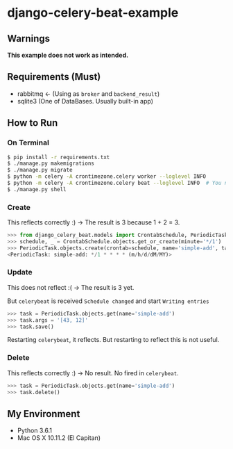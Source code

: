 # django-celery-beat-example

## Warnings
**This example does not work as intended.**

## Requirements (Must)
- rabbitmq <- (Using as `broker` and `backend_result`)
- sqlite3 (One of DataBases. Usually built-in app)

## How to Run
### On Terminal
```sh
$ pip install -r requirements.txt
$ ./manage.py makemigrations
$ ./manage.py migrate
$ python -m celery -A crontimezone.celery worker --loglevel INFO
$ python -m celery -A crontimezone.celery beat --loglevel INFO  # You need to run on other terminal.
$ ./manage.py shell
```

### Create
This reflects correctly :) -> The result is 3 because 1 + 2 = 3.
```python
>>> from django_celery_beat.models import CrontabSchedule, PeriodicTask
>>> schedule, _ = CrontabSchedule.objects.get_or_create(minute='*/1')
>>> PeriodicTask.objects.create(crontab=schedule, name='simple-add', task='demoapp.tasks.add', args='[1, 2]')
<PeriodicTask: simple-add: */1 * * * * (m/h/d/dM/MY)>
```

### Update
This does not reflect :(  -> The result is 3 yet.

But `celerybeat` is received `Schedule changed` and start `Writing entries`

```python
>>> task = PeriodicTask.objects.get(name='simple-add')
>>> task.args = '[43, 12]'
>>> task.save()
```

Restarting `celerybeat`, it reflects. But restarting to reflect this is not useful.

### Delete
This reflects correctly :) -> No result. No fired in `celerybeat`.
```python
>>> task = PeriodicTask.objects.get(name='simple-add')
>>> task.delete()
```

## My Environment
- Python 3.6.1
- Mac OS X 10.11.2 (El Capitan)
